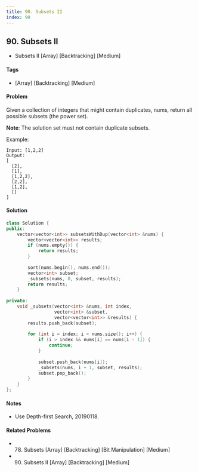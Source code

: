 ```yaml
---
title: 90. Subsets II
index: 90
---
```


## 90. Subsets II
- Subsets II [Array] [Backtracking] [Medium]

#### Tags
- [Array] [Backtracking] [Medium]

#### Problem
Given a collection of integers that might contain duplicates, nums, return all possible subsets (the power set).

**Note**: The solution set must not contain duplicate subsets.

Example:

    Input: [1,2,2]
    Output:
    [
      [2],
      [1],
      [1,2,2],
      [2,2],
      [1,2],
      []
    ]

#### Solution
``` C++
class Solution {
public:
    vector<vector<int>> subsetsWithDup(vector<int> &nums) {
        vector<vector<int>> results;
        if (nums.empty()) {
            return results;
        }
        
        sort(nums.begin(), nums.end());
        vector<int> subset;
        _subsets(nums, 0, subset, results);
        return results;
    }
    
private:
    void _subsets(vector<int> &nums, int index, 
                  vector<int> &subset, 
                  vector<vector<int>> &results) {
        results.push_back(subset);
        
        for (int i = index; i < nums.size(); i++) {
            if (i > index && nums[i] == nums[i - 1]) {
                continue;
            }
            
            subset.push_back(nums[i]);
            _subsets(nums, i + 1, subset, results);
            subset.pop_back();
        }
    }
};
```

#### Notes
- Use Depth-first Search, 20190118.

#### Related Problems
- 78. Subsets [Array] [Backtracking] [Bit Manipulation] [Medium]
- 90. Subsets II [Array] [Backtracking] [Medium]
